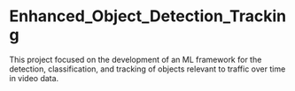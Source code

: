 # Enhanced_Object_Detection_Tracking
This project focused on the development of an ML framework for the detection, classification, and tracking of objects relevant to traffic over time in video data.
